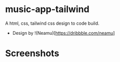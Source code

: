 # music-app-tailwind
A html, css, tailwind css design to code build.
- Design by !(Neamu)[https://dribbble.com/neamu]

# Screenshots
